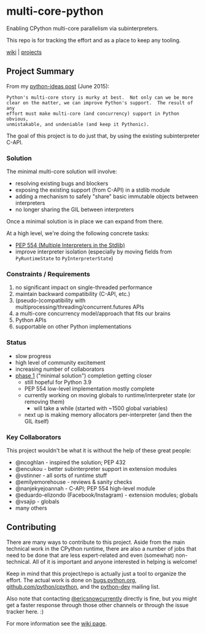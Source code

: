 # multi-core-python
Enabling CPython multi-core parallelism via subinterpreters.

This repo is for tracking the effort and as a place to keep any tooling.

[wiki](https://github.com/ericsnowcurrently/multi-core-python/wiki) | [projects](https://github.com/ericsnowcurrently/multi-core-python/projects)

## Project Summary

From my [python-ideas post](https://mail.python.org/pipermail/python-ideas/2015-June/034177.html) (June 2015):

    Python's multi-core story is murky at best.  Not only can we be more
    clear on the matter, we can improve Python's support.  The result of any
    effort must make multi-core (and concurrency) support in Python obvious,
    unmistakable, and undeniable (and keep it Pythonic).

The goal of this project is to do just that, by using the existing subinterpreter C-API.

### Solution

The minimal multi-core solution will involve:

* resolving existing bugs and blockers
* exposing the existing support (from C-API) in a stdlib module
* adding a mechanism to safely "share" basic immutable objects between interpreters
* no longer sharing the GIL between interpreters

Once a minimal solution is in place we can expand from there.

At a high level, we're doing the following concrete tasks:

* [PEP 554 (Multiple Interpreters in the Stdlib)](https://www.python.org/dev/peps/pep-0554/)
* improve interpreter isolation (especially by moving fields from `PyRuntimeState` to `PyInterpreterState`)

### Constraints / Requirements

1. no significant impact on single-threaded performance
1. maintain backward compatibility (C-API, etc.)
1. (pseudo-)compatibility with multiprocessing/threading/concurrent.futures APIs
1. a multi-core concurrency model/approach that fits our brains
1. Python APIs
1. supportable on other Python implementations

### Status

* slow progress
* high level of community excitement
* increasing number of collaborators
* [phase 1](https://github.com/ericsnowcurrently/multi-core-python/projects/4) ("minimal solution") completion getting closer
   * still hopeful for Python 3.9
   * PEP 554 low-level implementation mostly complete
   * currently working on moving globals to runtime/interpreter state (or removing them)
      * will take a while (started with ~1500 global variables)
   * next up is making memory allocators per-interpreter (and then the GIL itself)

### Key Collaborators

This project wouldn't be what it is without the help of these great people:

* @ncoghlan - inspired the solution; PEP 432
* @encukou - better subinterpreter support in extension modules
* @vstinner - all sorts of runtime stuff
* @emilyemorehouse - reviews & sanity checks
* @nanjekyejoannah - C-API; PEP 554 high-level module
* @eduardo-elizondo (Facebook/Instagram) - extension modules; globals
* @vsajip - globals
* many others

## Contributing

There are many ways to contribute to this project.  Aside from the main technical work in the CPython runtime, there are also a number of jobs that need to be done that are less expert-related and even (somewhat) non-technical.  All of it is important and anyone interested in helping is welcome!

Keep in mind that this project/repo is actually just a tool to organize the effort.  The actual work is done on [bugs.python.org](https://bugs.python.org/), [github.com/python/cpython](https://github.com/python/cpython/), and the [python-dev](https://mail.python.org/archives/list/python-dev@python.org/) mailing list.

Also note that contacting [@ericsnowcurrently](https://github.com/ericsnowcurrently) directly is fine, but you might get a faster response through those other channels or through the issue tracker here. :)

For more information see the [wiki page](https://github.com/ericsnowcurrently/multi-core-python/wiki/9-%22How-Can-I-Help%3F%22).

